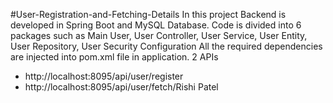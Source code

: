#User-Registration-and-Fetching-Details
In this project Backend is developed in Spring Boot and MySQL Database.
Code is divided into 6 packages such as 
Main User,
User Controller,
User Service,
User Entity,
User Repository,
User Security Configuration
All the required dependencies are injected into pom.xml file in application.
2 APIs
- http://localhost:8095/api/user/register
- http://localhost:8095/api/user/fetch/Rishi Patel

